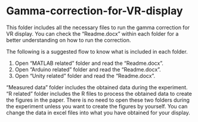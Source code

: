 # Gamma-correction-for-VR-display
This folder includes all the necessary files to run the gamma correction for VR display.
You can check the “Readme.docx” within each folder for a better understanding on how to run the correction.

The following is a suggested flow to know what is included in each folder. 
1.	Open “MATLAB related” folder and read the “Readme.docx”.  
2.	Open “Arduino related” folder and read the “Readme.docx”.  
3.	Open “Unity related” folder and read the “Readme.docx”.  

“Measured data” folder includes the obtained data during the experiment. “R related” folder includes the R files to process the obtained data to create the figures in the paper. There is no need to open these two folders during the experiment unless you want to create the figures by yourself. You can change the data in excel files into what you have obtained for your display.
